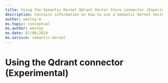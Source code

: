 ```yaml
---
title: Using the Semantic Kernel Qdrant Vector Store connector (Experimental)
description: Contains information on how to use a Semantic Kernel Vector store connector to access and manipulate data in Qdrant.
author: westey-m
ms.topic: conceptual
ms.author: westey
ms.date: 07/08/2024
ms.service: semantic-kernel
---
```

# Using the Qdrant connector (Experimental)
